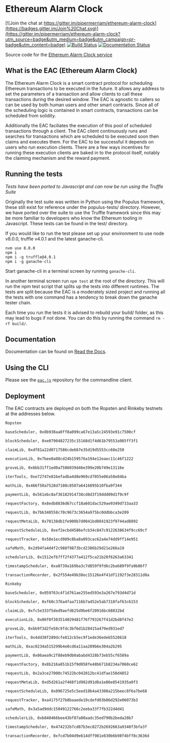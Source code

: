 # Ethereum Alarm Clock

[![Join the chat at https://gitter.im/pipermerriam/ethereum-alarm-clock](https://badges.gitter.im/Join%20Chat.svg)](https://gitter.im/pipermerriam/ethereum-alarm-clock?utm_source=badge&utm_medium=badge&utm_campaign=pr-badge&utm_content=badge)
[![Build Status](https://travis-ci.org/ethereum-alarm-clock/ethereum-alarm-clock.svg?branch=master)](https://travis-ci.org/chronologic/ethereum-alarm-clock)
[![Documentation Status](https://readthedocs.org/projects/ethereum-alarm-clock/badge/?version=latest)](http://ethereum-alarm-clock.readthedocs.io/en/latest/?badge=latest)


Source code for the [Ethereum Alarm Clock service](http://www.ethereum-alarm-clock.com/)

## What is the EAC (Ethereum Alarm Clock)

The Ethereum Alarm Clock is a smart contract protocol for scheduling Ethereum transactions to be executed in the future. It allows any address to set the parameters of a transaction and allow clients to call these transactions during the desired window. The EAC is agnostic to callers so can be used by both human users and other smart contracts. Since all of the scheduling logic is contained in smart contracts, transactions can be scheduled from solidity.

Additionally the EAC faciliates the execution of this pool of scheduled transactions through a client. The EAC client continuously runs and searches for transactions which are scheduled to be executed soon then claims and executes them. For the EAC to be successful it depends on users who run execution clients. There are a few ways incentives for running these execution clients are baked in to the protocol itself, notably the claiming mechanism and the reward payment. 

## Running the tests

_Tests have been ported to Javascript and can now be run using the Truffle Suite_

Originally the test suite was written in Python using the Populus framework, these still exist for reference under the populus-tests/ directory. However, we have ported over the suite to use the Truffle framework since this may be more familiar to developers who know the Ethereum tooling in Javascript. These tests can be found in the test/ directory.

If you would like to run the test please set up your environment to use node v8.0.0, truffle v4.0.1 and the latest ganache-cli.

```
nvm use 8.0.0
npm i
npm i -g truffle@4.0.1 
npm i -g ganache-cli
```

Start ganache-cli in a terminal screen by running `ganache-cli`.

In another terminal screen run `npm test` at the root of the directory. This will run the npm test script that splits up the tests into different runtimes. The tests are split because the EAC is a moderately sized project and running all the tests with one command has a tendency to break down the ganache tester chain.

Each time you run the tests it is advised to rebuild your build/ folder, as this may lead to bugs if not done. You can do this by running the command `rm -rf build/`.

## Documentation

Documentation can be found on [Read the Docs](https://ethereum-alarm-clock.readthedocs.io/en/latest/).

## Using the CLI

Please see the [`eac.js`](https://github.com/ethereum-alarm-clock/eac.js) repository for the commandline client.

## Deployment

The EAC contracts are deployed on both the Ropsten and Rinkeby testnets at the addresses below.

```
Ropsten

baseScheduler, 0x8b938aa0ff8a099ca67e13a5c24593e91c7500cf

blockScheduler, 0xe07904827235c15168d1f4d61b79553a985ff3f1

claimLib, 0xdf81a22d0717586cde667e35d19d5553cc68e250

executionLib, 0x7bee0a08cd24b159576a194e12eaec11c46f1222

groveLib, 0x6bb31ff1ed0a7586039d46e399e20b749e13116e

iterTools, 0xe72747e81befadba4d8e969cd7055e06a58e84ba

mathLib, 0x466f50a7528d7108c8507a6416895b10fba9f344

paymentLib, 0x561ebc8af36182914738cd8d3f19ddd09d1f9c9f

requestFactory, 0x8edb8836d67ccf18a601dac529ae9349d733aa33

requestLib, 0x7bb340558c70c9673c3654a975bc0ddbbca3e209

requestMetaLib, 0x70138db1fe900b7d0041bd0841923f9744ad8892

requestScheduleLib, 0xef2ecbd4586efcb34c847c9122638634f9cc69cf

requestTracker, 0x58e1ecd989c8ba8a093cac62a4e74dd9ff14e951

safeMath, 0x2d94fa4d4f2c988f9873bcd2386b29d21e266a19

schedulerLib, 0x1512efb7ff2f4377a412f5ca21b28f6263a63341

timestampScheduler, 0xa0739a169ba3c7d859f9fd6c2ba689f9fa9b86f7

transactionRecorder, 0x2f554e49b38ec15126e4f41df1192f3e28311d0a
```

```
Rinkeby

baseScheduler, 0x059763c4f1d761ae255ed593e3a267e793d4d71d

blockScheduler, 0xf60c376a4faa7116b7a452e5ab7318faf63c6153

claimLib, 0xfc5e333f5ded9aefd625d9be6f20916bc68832bd

executionLib, 0x06f0f303514029481f76f793267f41d2bd8f47e2

groveLib, 0xbb9f3d2fe58c9fdc3bf6d1b28415a479ed931ed7

iterTools, 0x4dd38f289dcfe812cb5ec9f1ede36edeb5528618

mathLib, 0xac0234a515299b4e0cd6a11aa209b6e304a2b295

paymentLib, 0x06aea9c2f88eb9db0ababd4328b73eb55cf6589a

requestFactory, 0x8b216a851b15f9d058fe48b671b8234a7060ce62

requestLib, 0x2a3ce27000c74522bc042012bc41dfae150d4852

requestMetaLib, 0xd5d261a2f468f1d982d91d8a1e86e8541935a0f3

requestScheduleLib, 0x096725e5c5eed10b4a43308a215beec8f6a7be68

requestTracker, 0xa4175f27b8baaede19cdefd03b86d292e06073b3

safeMath, 0x3a5ad9ddc15049122766c2eeba33f7fb322d4d41

schedulerLib, 0xb840466bee43bf87a00aadc35ed790b2beda28b7

timestampScheduler, 0x474232b7cd87b3ec8272b2692663a9340f3bfa3f

transactionRecorder, 0xfcd7b04d9e614dff981e830b6b98f4bff8c3636d

```